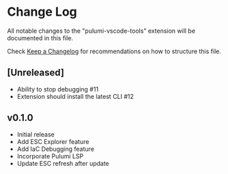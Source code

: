 # Change Log

All notable changes to the "pulumi-vscode-tools" extension will be documented in this file.

Check [Keep a Changelog](http://keepachangelog.com/) for recommendations on how to structure this file.

## [Unreleased]

- Ability to stop debugging #11
- Extension should install the latest CLI #12

## v0.1.0
- Initial release
- Add ESC Explorer feature
- Add IaC Debugging feature
- Incorporate Pulumi LSP
- Update ESC refresh after update